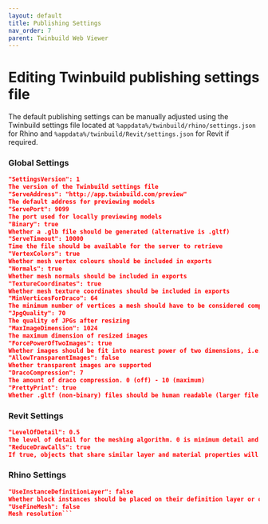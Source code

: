 ```yaml
---
layout: default
title: Publishing Settings
nav_order: 7
parent: Twinbuild Web Viewer
---
```


# Editing Twinbuild publishing settings file

The default publishing settings can be manually adjusted using the Twinbuild settings file located at `%appdata%/twinbuild/rhino/settings.json` for Rhino and `%appdata%/twinbuild/Revit/settings.json` for Revit if required.

### Global Settings

```json
"SettingsVersion": 1
The version of the Twinbuild settings file
"ServeAddress": "http://app.twinbuild.com/preview"
The default address for previewing models
"ServePort": 9099
The port used for locally previewing models
"Binary": true
Whether a .glb file should be generated (alternative is .gltf)
"ServeTimeout": 10000
Time the file should be available for the server to retrieve
"VertexColors": true
Whether mesh vertex colours should be included in exports
"Normals": true
Whether mesh normals should be included in exports
"TextureCoordinates": true
Whether mesh texture coordinates should be included in exports
"MinVerticesForDraco": 64
The minimum number of vertices a mesh should have to be considered compressable
"JpgQuality": 70
The quality of JPGs after resizing
"MaxImageDimension": 1024
The maximum dimension of resized images
"ForcePowerOfTwoImages": true
Whether images should be fit into nearest power of two dimensions, i.e. 899x100 would resize to 1024x768
"AllowTransparentImages": false
Whether transparent images are supported
"DracoCompression": 7
The amount of draco compression. 0 (off) - 10 (maximum)
"PrettyPrint": true
Whether .gltf (non-binary) files should be human readable (larger file sizes)
```

### Revit Settings

````json
"LevelOfDetail": 0.5
The level of detail for the meshing algorithm. 0 is minimum detail and 1 is maximum
"ReduceDrawCalls": true
If true, objects that share similar layer and material properties will be merged into a single mesh```
````

### Rhino Settings

````json
"UseInstanceDefinitionLayer": false
Whether block instances should be placed on their definition layer or on their original layer
"UseFineMesh": false
Mesh resolution```
````
